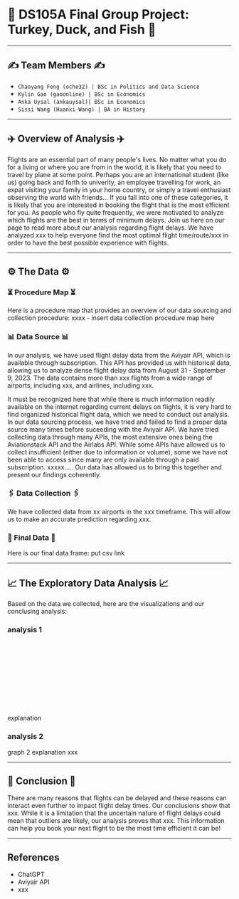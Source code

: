# 📝 DS105A Final Group Project: Turkey, Duck, and Fish 📝 

--- 

## ✍️ Team Members ✍️
- `Chaoyang Feng (oche32) | BSc in Politics and Data Science` 
- `Kylin Gao (gaoonline) | BSc in Economics`  
- `Anka Uysal (ankauysal)| BSc in Economics`  
- `Sissi Wang (Huanxi-Wang) | BA in History` 

--- 

## ✈️ Overview of Analysis ✈️

Flights are an essential part of many people's lives. No matter what you do for a living or where you are from in the world, it is likely that you need to travel by plane at some point. Perhaps you are an international student (like us) going back and forth to univerity, an employee travelling for work, an expat visiting your family in your home country, or simply a travel enthusiast observing the world with friends... If you fall into one of these categories, it is likely that you are interested in booking the flight that is the most efficient for you. As people who fly quite frequently, we were motivated to analyze which flights are the best in terms of minimum delays. Join us here on our page to read more about our analysis regarding flight delays. We have analyzed xxx to help everyone find the most optimal flight time/route/xxx in order to have the best possible experience with flights. 

---

## ⚙️ The Data ⚙️

### ⏳ Procedure Map ⏳

Here is a procedure map that provides an overview of our data sourcing and collection procedure: 
xxxx - insert data collection procedure map here 

### 📊 Data Source 📊

In our analysis, we have used flight delay data from the Aviyair API, which is available through subscription. This API has provided us with historical data, allowing us to analyze dense flight delay data from August 31 - September 9, 2023. The data contains more than xxx flights from a wide range of airports, including xxx, and airlines, including xxx.

It must be recognized here that while there is much information readily available on the internet regarding current delays on flights, it is very hard to find organized historical flight data, which we need to conduct out analysis. In our data sourcing process, we have tried and failed to find a proper data source many times before suceeding with the Aviyair API. We have tried collecting data through many APIs, the most extensive ones being the Aviationstack API and the Airlabs API. While some APIs have allowed us to collect insufficient (either due to information or volume), some we have not been able to access since many are only available through a paid subscription. xxxxx.....  Our data has allowed us to bring this together and present our findings coherently. 

### 🖇 Data Collection 🖇

We have collected data from xx airports in the xxx timeframe. This will allow us to make an accurate prediction regarding xxx. 

### 🔬 Final Data 🔬

Here is our final data frame: put csv link 

--- 

## 📈 The Exploratory Data Analysis 📈

Based on the data we collected, here are the visualizations and our conclusing analysis: 

### analysis 1 
![Here is our first graph!](C:\Users\email\Desktop\DS105_groupproject_website\ds105a-project-turkey-duck-and-fish\docs\index.md "Exhibit1")

explanation

### analysis 2 
graph 2 
explanation xxx  

--- 

## 📝 Conclusion 📝

There are many reasons that flights can be delayed and these reasons can interact even further to impact flight delay times. Our conclusions show that xxx. While it is a limitation that the uncertain nature of flight delays could mean that outliers are likely, our analysis proves that xxx. This information can help you book your next flight to be the most time efficient it can be! 

--- 

## References 

- ChatGPT 
- Aviyair API 
- xxx 


